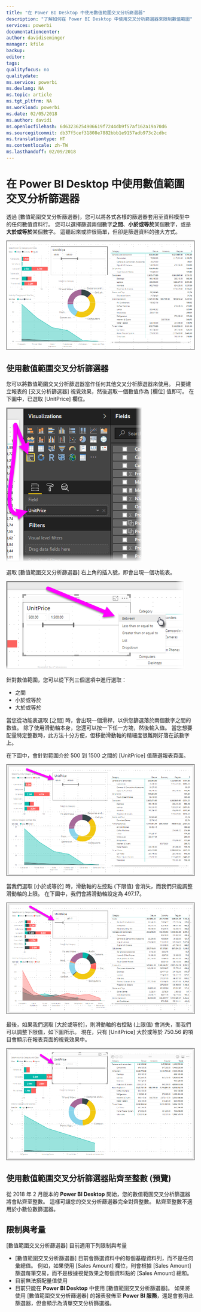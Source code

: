 ```yaml
---
title: "在 Power BI Desktop 中使用數值範圍交叉分析篩選器"
description: "了解如何在 Power BI Desktop 中使用交叉分析篩選器來限制數值範圍"
services: powerbi
documentationcenter: 
author: davidiseminger
manager: kfile
backup: 
editor: 
tags: 
qualityfocus: no
qualitydate: 
ms.service: powerbi
ms.devlang: NA
ms.topic: article
ms.tgt_pltfrm: NA
ms.workload: powerbi
ms.date: 02/05/2018
ms.author: davidi
ms.openlocfilehash: 6d63236254906619f7244db9f57af162a19a70d6
ms.sourcegitcommit: db37f5cef31808e7882bbb1e9157adb973c2cdbc
ms.translationtype: HT
ms.contentlocale: zh-TW
ms.lasthandoff: 02/09/2018
---
```

# <a name="use-the-numeric-range-slicer-in-power-bi-desktop"></a>在 Power BI Desktop 中使用數值範圍交叉分析篩選器
透過 [數值範圍交叉分析篩選器]，您可以將各式各樣的篩選器套用至資料模型中的任何數值資料行。 您可以選擇篩選兩個數字**之間**、**小於或等於**某個數字，或是**大於或等於**某個數字。 這聽起來或許很簡單，但卻是篩選資料的強大方式。

![](media/desktop-slicer-numeric-range/slicer-numeric-range_2.png)

## <a name="using-the-numeric-range-slicer"></a>使用數值範圍交叉分析篩選器
您可以將數值範圍交叉分析篩選器當作任何其他交叉分析篩選器來使用。 只要建立報表的 [交叉分析篩選器] 視覺效果，然後選取一個數值作為 [欄位] 值即可。 在下圖中，已選取 [UnitPrice] 欄位。

![](media/desktop-slicer-numeric-range/slicer-numeric-range_3.png)

選取 [數值範圍交叉分析篩選器] 右上角的插入號，即會出現一個功能表。

![](media/desktop-slicer-numeric-range/slicer-numeric-range_4.png)

針對數值範圍，您可以從下列三個選項中進行選取：

* 之間
* 小於或等於
* 大於或等於

當您從功能表選取 [之間] 時，會出現一個滑桿，以供您篩選落於兩個數字之間的數值。 除了使用滑動軸本身，您還可以按一下任一方塊，然後輸入值。 當您想要配量特定整數時，此方法十分方便，但移動滑動軸的精細度很難剛好落在該數字上。

在下圖中，會針對範圍介於 500 到 1500 之間的 [UnitPrice] 值篩選報表頁面。

![](media/desktop-slicer-numeric-range/slicer-numeric-range_5.png)

當我們選取 [小於或等於] 時，滑動軸的左控點 (下限值) 會消失，而我們只能調整滑動軸的上限。 在下圖中，我們會將滑動軸設定為 497.17。

![](media/desktop-slicer-numeric-range/slicer-numeric-range_6.png)

最後，如果我們選取 [大於或等於]，則滑動軸的右控點 (上限值) 會消失，而我們可以調整下限值，如下圖所示。 現在，只有 [UnitPrice] 大於或等於 750.56 的項目會顯示在報表頁面的視覺效果中。

![](media/desktop-slicer-numeric-range/slicer-numeric-range_7.png)

## <a name="snap-to-whole-numbers-with-the-numeric-range-slicer-preview"></a>使用數值範圍交叉分析篩選器貼齊至整數 (預覽)

從 2018 年 2 月版本的 **Power BI Desktop** 開始，您的數值範圍交叉分析篩選器將會貼齊至整數。 這樣可讓您的交叉分析篩選器完全對齊整數。 貼齊至整數不適用於小數位數篩選器。


## <a name="limitations-and-considerations"></a>限制與考量
[數值範圍交叉分析篩選器] 目前適用下列限制與考量

* [數值範圍交叉分析篩選器] 目前會篩選資料中的每個基礎資料列，而不是任何彙總值。 例如，如果使用 [Sales Amount] 欄位，則會根據 [Sales Amount] 篩選每筆交易，而不是根據視覺效果之每個資料點的 [Sales Amount] 總和。
* 目前無法搭配量值使用
* 目前只能在 **Power BI Desktop** 中使用 [數值範圍交叉分析篩選器]。 如果將使用 [數值範圍交叉分析篩選器] 的報表發佈至 **Power BI 服務**，還是會套用此篩選器，但會顯示為清單交叉分析篩選器。

